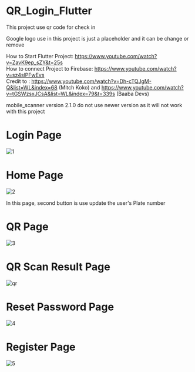 # QR_Login_Flutter

This project use qr code for check in <br/>

Google logo use in this project is just a placeholder and it can be change or remove <br/>

How to Start Flutter Project: https://www.youtube.com/watch?v=ZavK9ep_sZY&t=25s <br/>
How to connect Project to Firebase: https://www.youtube.com/watch?v=sz4slPFwEvs <br/>
Credit to : https://www.youtube.com/watch?v=Dh-cTQJgM-Q&list=WL&index=68 (Mitch Koko) and
            https://www.youtube.com/watch?v=tGSWzsxJCsA&list=WL&index=79&t=339s (Baaba Devs)

mobile_scanner version 2.1.0 do not use newer version as it will not work with this project

# Login Page
![1](https://github.com/HANIFIKMAL/QR_Login_Flutter/assets/109122471/0ecd94af-3880-4072-b16a-72327e689555)

# Home Page
![2](https://github.com/HANIFIKMAL/QR_Login_Flutter/assets/109122471/1b910358-be27-4d70-89d8-555aa91f22b6)

In this page, second button is use update the user's Plate number 

# QR Page
![3](https://github.com/HANIFIKMAL/QR_Login_Flutter/assets/109122471/9039c751-132c-45f2-a123-c08c5690e464)

# QR Scan Result Page
![qr](https://github.com/HANIFIKMAL/QR_Login_Flutter/assets/109122471/f084db63-3a77-424c-96c6-a9b75e399526)

# Reset Password Page
![4](https://github.com/HANIFIKMAL/QR_Login_Flutter/assets/109122471/18101cda-f44a-4e6f-8303-ec037ab98c55)

# Register Page
![5](https://github.com/HANIFIKMAL/QR_Login_Flutter/assets/109122471/11cc613d-0a0c-4b46-bf08-b2dfa3ab60dc)
